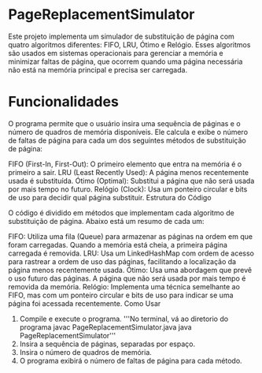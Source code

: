# PageReplacementSimulator

Este projeto implementa um simulador de substituição de página com quatro algoritmos diferentes: FIFO, LRU, Ótimo e Relógio. Esses algoritmos são usados em sistemas operacionais para gerenciar a memória e minimizar faltas de página, que ocorrem quando uma página necessária não está na memória principal e precisa ser carregada.

# Funcionalidades

O programa permite que o usuário insira uma sequência de páginas e o número de quadros de memória disponíveis. Ele calcula e exibe o número de faltas de página para cada um dos seguintes métodos de substituição de página:

FIFO (First-In, First-Out): O primeiro elemento que entra na memória é o primeiro a sair.
LRU (Least Recently Used): A página menos recentemente usada é substituída.
Ótimo (Optimal): Substitui a página que não será usada por mais tempo no futuro.
Relógio (Clock): Usa um ponteiro circular e bits de uso para decidir qual página substituir.
Estrutura do Código

O código é dividido em métodos que implementam cada algoritmo de substituição de página. Abaixo está um resumo de cada um:

FIFO: Utiliza uma fila (Queue) para armazenar as páginas na ordem em que foram carregadas. Quando a memória está cheia, a primeira página carregada é removida.
LRU: Usa um LinkedHashMap com ordem de acesso para rastrear a ordem de uso das páginas, facilitando a localização da página menos recentemente usada.
Ótimo: Usa uma abordagem que prevê o uso futuro das páginas. A página que não será usada por mais tempo é removida da memória.
Relógio: Implementa uma técnica semelhante ao FIFO, mas com um ponteiro circular e bits de uso para indicar se uma página foi acessada recentemente.
Como Usar

1. Compile e execute o programa.
   '''No terminal, vá ao diretorio do programa
   javac PageReplacementSimulator.java
   java PageReplacementSimulator'''
3. Insira a sequência de páginas, separadas por espaço.
4. Insira o número de quadros de memória.
5. O programa exibirá o número de faltas de página para cada método.
